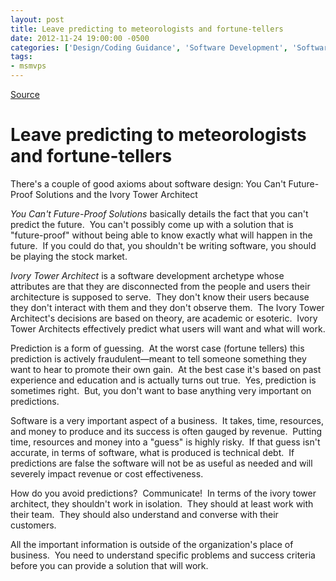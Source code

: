 ```yaml
---
layout: post
title: Leave predicting to meteorologists and fortune-tellers
date: 2012-11-24 19:00:00 -0500
categories: ['Design/Coding Guidance', 'Software Development', 'Software Development Guidance']
tags:
- msmvps
---
```

[Source](http://blogs.msmvps.com/peterritchie/2012/11/25/leave-predicting-to-meteorologists-and-fortune-tellers/ "Permalink to Leave predicting to meteorologists and fortune-tellers")

# Leave predicting to meteorologists and fortune-tellers

There's a couple of good axioms about software design: You Can't Future-Proof Solutions and the Ivory Tower Architect

_You Can't Future-Proof Solutions_ basically details the fact that you can't predict the future.  You can't possibly come up with a solution that is "future-proof" without being able to know exactly what will happen in the future.  If you could do that, you shouldn't be writing software, you should be playing the stock market.

_Ivory Tower Architect_ is a software development archetype whose attributes are that they are disconnected from the people and users their architecture is supposed to serve.  They don't know their users because they don't interact with them and they don't observe them.  The Ivory Tower Architect's decisions are based on theory, are academic or esoteric.  Ivory Tower Architects effectively predict what users will want and what will work.

Prediction is a form of guessing.  At the worst case (fortune tellers) this prediction is actively fraudulent—meant to tell someone something they want to hear to promote their own gain.  At the best case it's based on past experience and education and is actually turns out true.  Yes, prediction is sometimes right.  But, you don't want to base anything very important on predictions.  

Software is a very important aspect of a business.  It takes, time, resources, and money to produce and its success is often gauged by revenue.  Putting time, resources and money into a "guess" is highly risky.  If that guess isn't accurate, in terms of software, what is produced is technical debt.  If predictions are false the software will not be as useful as needed and will severely impact revenue or cost effectiveness.  

How do you avoid predictions?  Communicate!  In terms of the ivory tower architect, they shouldn't work in isolation.  They should at least work with their team.  They should also understand and converse with their customers.  

All the important information is outside of the organization's place of business.  You need to understand specific problems and success criteria before you can provide a solution that will work.

